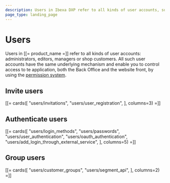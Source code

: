```yaml
---
description: Users in Ibexa DXP refer to all kinds of user accounts, such as administrators, editors, managers or shop customers.
page_type: landing_page
---
```


# Users

Users in [[= product_name =]] refer to all kinds of user accounts: administrators, editors,
managers or shop customers.
All such user accounts have the same underlying mechanism and enable you to control access to te application, both the Back Office and the website front, by using the [permission system](permissions.md).

## Invite users

[[= cards([
"users/invitations",
"users/user_registration",
], columns=3) =]]

## Authenticate users

[[= cards([
"users/login_methods",
"users/passwords",
"users/user_authentication",
"users/oauth_authentication",
"users/add_login_through_external_service",
], columns=5) =]]

## Group users

[[= cards([
"users/customer_groups",
"users/segment_api",
], columns=2) =]]
